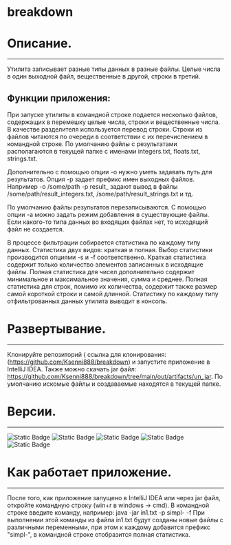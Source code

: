 # breakdown
# Описание.
-----------------------------------------------------------------------------------------
Утилита записывает разные типы данных в разные файлы. Целые числа в один выходной файл, вещественные в другой, строки в третий.

## Функции приложения: 
При запуске утилиты в командной строке подается несколько файлов, содержащих в перемешку целые числа, строки и вещественные числа. В качестве разделителя
используется перевод строки. Строки из файлов читаются по очереди в соответствии с их перечислением в командной строке.
По умолчанию файлы с результатами располагаются в текущей папке с именами integers.txt, floats.txt, strings.txt.

Дополнительно с помощью опции -o нужно уметь задавать путь для результатов. 
Опция -p задает префикс имен выходных файлов. 
Например -o /some/path -p result_ задают вывод в файлы /some/path/result_integers.txt, /some/path/result_strings.txt и тд.

По умолчанию файлы результатов перезаписываются. 
С помощью опции -a можно задать режим добавления в существующие файлы.
Если какого-то типа данных во входящих файлах нет, то исходящий файл не создается.

В процессе фильтрации собирается статистика по каждому типу данных.
Статистика двух видов: краткая и полная. 
Выбор статистики производится опциями -s и -f соответственно. 
Краткая статистика содержит только количество элементов записанных в исходящие файлы. 
Полная статистика для чисел дополнительно содержит минимальное и максимальное значения, сумма и среднее.
Полная статистика для строк, помимо их количества, содержит также размер самой короткой строки и самой длинной.
Статистику по каждому типу отфильтрованных данных утилита выводит в консоль.

# Развертывание.
-----------------------------------------------------------------------------------------
Клонируйте репозиторий ( ссылка для клонирования: (https://github.com/Ksenni888/breakdown) и запустите приложение в IntelliJ IDEA. 
Также можно скачать jar файл: https://github.com/Ksenni888/breakdown/tree/main/out/artifacts/un_jar.
По умолчанию искомые файлы и создаваемые находятся в текущей папке.

# Версии. 
-----------------------------------------------------------------------------------------
![Static Badge](https://img.shields.io/badge/11.0.18%20-%20green?label=java%20version)
![Static Badge](https://img.shields.io/badge/1.5.18%20-%20green?label=logback-classic)
![Static Badge](https://img.shields.io/badge/1.5.18%20-%20green?label=logback-core)
![Static Badge](https://img.shields.io/badge/2.0.17%20-%20green?label=slf4j-api)
![Static Badge](https://img.shields.io/badge/4.0.0%20-%20green?label=maven)

# Как работает приложение.
-----------------------------------------------------------------------------------------
После того, как приложение запущено в IntelliJ IDEA или через jar файл, откройте командную строку (win+r в windows -> cmd).
В командной строке введите команду, например:
java -jar in1.txt -p simpl- -f
При выполнении этой команды из файла in1.txt будут созданы новые файлы с различными переменными, при этом к каждому добавится префикс "simpl-", в командной строке отобразится полная статистика.  

